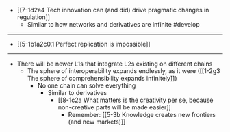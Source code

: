 - [[7-1d2a4 Tech innovation can (and did) drive pragmatic changes in regulation]]
	- Similar to how networks and derivatives are infinite #develop

---
- [[5-1b1a2c0.1 Perfect replication is impossible]]

---
- There will be newer L1s that integrate L2s existing on different chains
	- The sphere of interoperability expands endlessly, as it were ([[1-2g3 The sphere of comprehensibility expands infinitely]])
		- No one chain can solve everything
			- Similar to derivatives
				- [[8-1c2a What matters is the creativity per se, because non-creative parts will be made easier]]
					- Remember: [[5-3b Knowledge creates new frontiers (and new markets)]]
